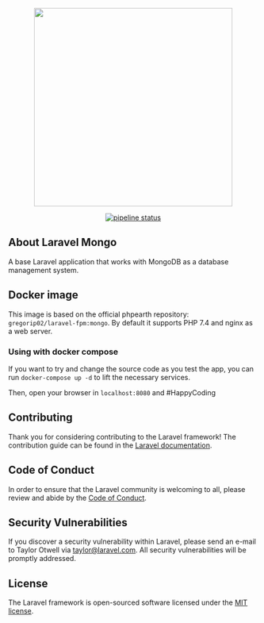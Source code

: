 <p align="center">
    <img src="https://res.cloudinary.com/dtfbvvkyp/image/upload/v1566331377/laravel-logolockup-cmyk-red.svg" width="400">
</p>

<p align="center">
<a href="https://gitlab.com/gregorip02/laravel-mongo/commits/master">
    <img alt="pipeline status" src="https://gitlab.com/gregorip02/laravel-mongo/badges/master/pipeline.svg" />
</a>
</p>

## About Laravel Mongo

A base Laravel application that works with MongoDB as a database management system.

## Docker image

This image is based on the official phpearth repository: `gregorip02/laravel-fpm:mongo`.
By default it supports PHP 7.4 and nginx as a web server.

### Using with docker compose

If you want to try and change the source code as you test the app, you can run 
`docker-compose up -d` to lift the necessary services.

Then, open your browser in `localhost:8080` and #HappyCoding

## Contributing

Thank you for considering contributing to the Laravel framework! The contribution
guide can be found in the [Laravel documentation](https://laravel.com/docs/contributions).

## Code of Conduct

In order to ensure that the Laravel community is welcoming to all, please review
and abide by the [Code of Conduct](https://laravel.com/docs/contributions#code-of-conduct).

## Security Vulnerabilities

If you discover a security vulnerability within Laravel, please send an e-mail to
Taylor Otwell via [taylor@laravel.com](mailto:taylor@laravel.com). All security 
vulnerabilities will be promptly addressed.

## License

The Laravel framework is open-sourced software licensed under the 
[MIT license](https://opensource.org/licenses/MIT).
